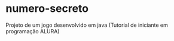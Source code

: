 # numero-secreto
Projeto de um jogo desenvolvido em java (Tutorial de iniciante em programação ALURA)
